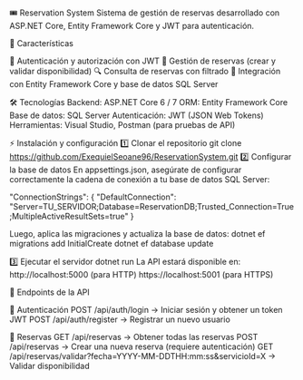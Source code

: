 🎟 Reservation System
Sistema de gestión de reservas desarrollado con ASP.NET Core, Entity Framework Core y JWT para autenticación.

🚀 Características

📌 Autenticación y autorización con JWT
📅 Gestión de reservas (crear y validar disponibilidad)
🔍 Consulta de reservas con filtrado
🔗 Integración con Entity Framework Core y base de datos SQL Server

🛠 Tecnologías
Backend: ASP.NET Core 6 / 7
ORM: Entity Framework Core
Base de datos: SQL Server
Autenticación: JWT (JSON Web Tokens)
Herramientas: Visual Studio, Postman (para pruebas de API)

⚡ Instalación y configuración
1️⃣ Clonar el repositorio
git clone https://github.com/ExequielSeoane96/ReservationSystem.git
2️⃣ Configurar la base de datos
En appsettings.json, asegúrate de configurar correctamente la cadena de conexión a tu base de datos SQL Server:

"ConnectionStrings": {
  "DefaultConnection": "Server=TU_SERVIDOR;Database=ReservationDB;Trusted_Connection=True;MultipleActiveResultSets=true"
}

Luego, aplica las migraciones y actualiza la base de datos:
dotnet ef migrations add InitialCreate
dotnet ef database update

3️⃣ Ejecutar el servidor
dotnet run
La API estará disponible en:
http://localhost:5000 (para HTTP)
https://localhost:5001 (para HTTPS)

📌 Endpoints de la API

📌 Autenticación
POST /api/auth/login → Iniciar sesión y obtener un token JWT
POST /api/auth/register → Registrar un nuevo usuario

📌 Reservas
GET /api/reservas → Obtener todas las reservas
POST /api/reservas → Crear una nueva reserva (requiere autenticación)
GET /api/reservas/validar?fecha=YYYY-MM-DDTHH:mm:ss&servicioId=X → Validar disponibilidad


